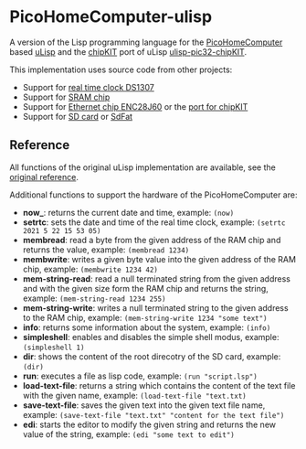 # PicoHomeComputer-ulisp

A version of the Lisp programming language for the [PicoHomeComputer](https://github.com/mneuroth/PicoHomeComputer) based [uLisp](http://www.ulisp.com/) and the [chipKIT](http://chipkit.net/) port of uLisp [ulisp-pic32-chipKIT](https://github.com/mneuroth/ulisp-pic32-chipKIT).

This implementation uses source code from other projects:
* Support for [real time clock DS1307](https://github.com/adafruit/RTClib)
* Support for [SRAM chip](https://github.com/dndubins/SRAMsimple)
* Support for [Ethernet chip ENC28J60](https://github.com/njh/EtherCard) or the [port for chipKIT](https://github.com/mneuroth/PicoHomeComputer-EtherCard)
* Support for [SD card](https://github.com/adafruit/SD) or [SdFat](https://github.com/greiman/SdFat)

Reference
---------

All functions of the original uLisp implementation are available, see the [original reference](http://www.ulisp.com/show?3L).

Additional functions to support the hardware of the PicoHomeComputer are:
* **now_**: returns the current date and time, example: `(now)`
* **setrtc**: sets the date and time of the real time clock, example: `(setrtc 2021 5 22 15 53 05)`
* **membread**: read a byte from the given address of the RAM chip and returns the value, example: `(membread 1234)`
* **membwrite**: writes a given byte value into the given address of the RAM chip, example: `(membwrite 1234 42)`
* **mem-string-read**: read a null terminated string from the given address and with the given size form the RAM chip and returns the string, example: `(mem-string-read 1234 255)`
* **mem-string-write**: writes a null terminated string to the given address to the RAM chip, example: `(mem-string-write 1234 "some text")`
* **info**: returns some information about the system, example: `(info)`
* **simpleshell**: enables and disables the simple shell modus, example: `(simpleshell 1)`
* **dir**: shows the content of the root direcotry of the SD card, example: `(dir)`
* **run**: executes a file as lisp code, example: `(run "script.lsp")`
* **load-text-file**: returns a string which contains the content of the text file with the given name, example: `(load-text-file "text.txt)`
* **save-text-file**: saves the given text into the given text file name, example: `(save-text-file "text.txt" "content for the text file")`
* **edi**: starts the editor to modify the given string and returns the new value of the string, example: `(edi "some text to edit")`
